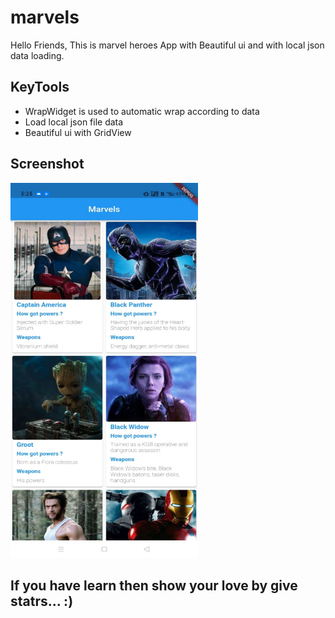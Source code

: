 # marvels

Hello Friends, This is marvel heroes App with Beautiful ui and with local json data loading.

## KeyTools

- WrapWidget is used to automatic wrap according to data
- Load local json file data
- Beautiful ui with GridView

## Screenshot
  
  <img src="https://github.com/iamsahilmathur/MarvelHeroes/blob/master/marvel.jpg?raw=true" width="300" height="600">
 
   ## If you have learn then show your love by give statrs... :)
